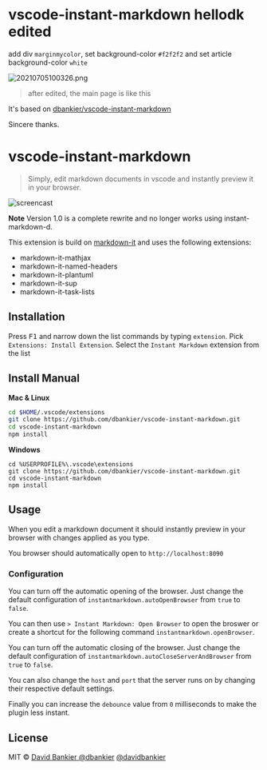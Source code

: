 # vscode-instant-markdown hellodk edited

add div `marginmycolor`, set background-color `#f2f2f2` and set article background-color `white`

![20210705100326.png](https://cdn.jsdelivr.net/gh/hellodk34/image@main/img/20210705100326.png)
> after edited, the main page is like this

It's based on [dbankier/vscode-instant-markdown](https://github.com/dbankier/vscode-instant-markdown)

Sincere thanks.

# vscode-instant-markdown

> Simply, edit markdown documents in vscode and instantly preview it in your browser.

![screencast](./vscode-instant-markdown.gif)

**Note** Version 1.0 is a complete rewrite and no longer works using instant-markdown-d.

This extension is build on [markdown-it](https://github.com/markdown-it/markdown-it) and uses the following extensions:

* markdown-it-mathjax
* markdown-it-named-headers
* markdown-it-plantuml
* markdown-it-sup
* markdown-it-task-lists


## Installation

Press <kbd>F1</kbd> and narrow down the list commands by typing `extension`. Pick `Extensions: Install Extension`.
Select the `Instant Markdown` extension from the list

## Install Manual

**Mac & Linux**
```sh
cd $HOME/.vscode/extensions
git clone https://github.com/dbankier/vscode-instant-markdown.git
cd vscode-instant-markdown
npm install
```

**Windows**
```
cd %USERPROFILE%\.vscode\extensions
git clone https://github.com/dbankier/vscode-instant-markdown.git
cd vscode-instant-markdown
npm install
```

## Usage

When you edit a markdown document it should instantly preview in your browser with changes applied as you type.

You browser should automatically open to `http://localhost:8090`

### Configuration

You can turn off the automatic opening of the browser. Just change the default configuration of `instantmarkdown.autoOpenBrowser` from `true` to `false`.

You can then use `> Instant Markdown: Open Browser` to open the broswer or create a shortcut for the following command `instantmarkdown.openBrowser`.

You can turn off the automatic closing of the browser. Just change the default configuration of `instantmarkdown.autoCloseServerAndBrowser` from `true` to `false`.

You can also change the `host` and `port` that the server runs on by changing their respective default settings.

Finally you can increase the `debounce` value from `0` milliseconds to make the plugin less instant.


## License

MIT © [David Bankier @dbankier](https://github.com/dbankier)
[@davidbankier](https://twitter.com/davidbankier)
